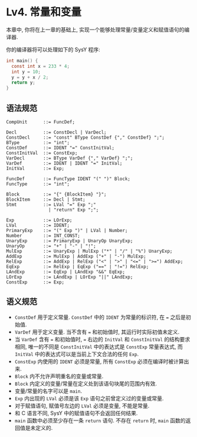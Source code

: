 # Lv4. 常量和变量

本章中, 你将在上一章的基础上, 实现一个能够处理常量/变量定义和赋值语句的编译器.

你的编译器将可以处理如下的 SysY 程序:

```c
int main() {
  const int x = 233 * 4;
  int y = 10;
  y = y + x / 2;
  return y;
}
```

## 语法规范

```ebnf
CompUnit      ::= FuncDef;

Decl          ::= ConstDecl | VarDecl;
ConstDecl     ::= "const" BType ConstDef {"," ConstDef} ";";
BType         ::= "int";
ConstDef      ::= IDENT "=" ConstInitVal;
ConstInitVal  ::= ConstExp;
VarDecl       ::= BType VarDef {"," VarDef} ";";
VarDef        ::= IDENT | IDENT "=" InitVal;
InitVal       ::= Exp;

FuncDef       ::= FuncType IDENT "(" ")" Block;
FuncType      ::= "int";

Block         ::= "{" {BlockItem} "}";
BlockItem     ::= Decl | Stmt;
Stmt          ::= LVal "=" Exp ";"
                | "return" Exp ";";

Exp           ::= LOrExp;
LVal          ::= IDENT;
PrimaryExp    ::= "(" Exp ")" | LVal | Number;
Number        ::= INT_CONST;
UnaryExp      ::= PrimaryExp | UnaryOp UnaryExp;
UnaryOp       ::= "+" | "-" | "!";
MulExp        ::= UnaryExp | MulExp ("*" | "/" | "%") UnaryExp;
AddExp        ::= MulExp | AddExp ("+" | "-") MulExp;
RelExp        ::= AddExp | RelExp ("<" | ">" | "<=" | ">=") AddExp;
EqExp         ::= RelExp | EqExp ("==" | "!=") RelExp;
LAndExp       ::= EqExp | LAndExp "&&" EqExp;
LOrExp        ::= LAndExp | LOrExp "||" LAndExp;
ConstExp      ::= Exp;
```

## 语义规范

* `ConstDef` 用于定义常量. `ConstDef` 中的 `IDENT` 为常量的标识符, 在 `=` 之后是初始值.
* `VarDef` 用于定义变量. 当不含有 `=` 和初始值时, 其运行时实际初值未定义.
* 当 `VarDef` 含有 `=` 和初始值时, `=` 右边的 `InitVal` 和 `ConstInitVal` 的结构要求相同, 唯一的不同是 `ConstInitVal` 中的表达式是 `ConstExp` 常量表达式, 而 `InitVal` 中的表达式可以是当前上下文合法的任何 `Exp`.
* `ConstExp` 内使用的 `IDENT` 必须是常量, 所有 `ConstExp` 必须在编译时被计算出来.
* `Block` 内不允许声明重名的变量或常量.
* `Block` 内定义的变量/常量在定义处到该语句块尾的范围内有效.
* 变量/常量的名字可以是 `main`.
* `Exp` 内出现的 `LVal` 必须是该 `Exp` 语句之前曾定义过的变量或常量.
* 对于赋值语句, 赋值号左边的 `LVal` 必须是变量, 不能是常量.
* 和 C 语言不同, SysY 中的赋值语句不会返回任何结果.
* `main` 函数中必须至少存在一条 `return` 语句. 不存在 `return` 时, `main` 函数的返回值是未定义的.
